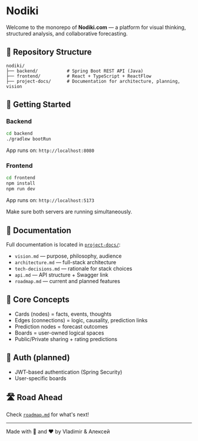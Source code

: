 # Nodiki

Welcome to the monorepo of **Nodiki.com** — a platform for visual thinking, structured analysis, and collaborative forecasting.

## 📂 Repository Structure

```
nodiki/
├── backend/           # Spring Boot REST API (Java)
├── frontend/          # React + TypeScript + ReactFlow
├── project-docs/      # Documentation for architecture, planning, vision
```

## 🚀 Getting Started

### Backend
```bash
cd backend
./gradlew bootRun
```
App runs on: `http://localhost:8080`

### Frontend
```bash
cd frontend
npm install
npm run dev
```
App runs on: `http://localhost:5173`

Make sure both servers are running simultaneously.

## 📖 Documentation
Full documentation is located in [`project-docs/`](./project-docs):

- `vision.md` — purpose, philosophy, audience
- `architecture.md` — full-stack architecture
- `tech-decisions.md` — rationale for stack choices
- `api.md` — API structure + Swagger link
- `roadmap.md` — current and planned features

## 🧩 Core Concepts
- Cards (nodes) = facts, events, thoughts
- Edges (connections) = logic, causality, prediction links
- Prediction nodes = forecast outcomes
- Boards = user-owned logical spaces
- Public/Private sharing + rating predictions

## 🔐 Auth (planned)
- JWT-based authentication (Spring Security)
- User-specific boards

## 🛣️ Road Ahead
Check [`roadmap.md`](./project-docs/docs/roadmap.md) for what's next!

---

Made with 🧠 and ❤️ by Vladimir & Алексей
